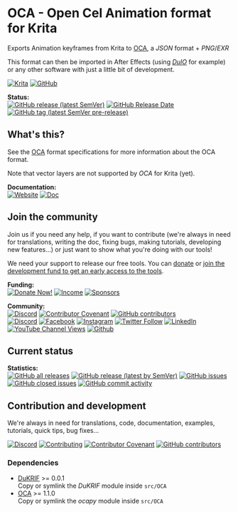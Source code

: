 # OCA - Open Cel Animation format for Krita
Exports Animation keyframes from Krita to [OCA](https://github.com/Rainbox-dev/OCA), a *JSON* format + *PNG*/*EXR*

This format can then be imported in After Effects (using [*DuIO*](https://rainboxlab.org/tools/duio/) for example) or any other software with just a little bit of development.

[![Krita](https://img.shields.io/badge/Krita-Linux%20|%20Win%20|%20Mac-informational?color=lightgrey&logo=krita)](#) [![GitHub](https://img.shields.io/github/license/RxLaboratory/OCA-Krita?color=lightgrey)](LICENSE.md)

<!-- status -->
**Status:**  
[![GitHub release (latest SemVer)](https://img.shields.io/github/v/release/RxLaboratory/OCA-Krita?color=brightgreen)](https://github.com/RxLaboratory/OCA-Krita/releases) [![GitHub Release Date](https://img.shields.io/github/release-date/RxLaboratory/OCA-Krita)](https://github.com/RxLaboratory/OCA-Krita/releases) [![GitHub tag (latest SemVer pre-release)](https://img.shields.io/github/v/tag/RxLaboratory/OCA-Krita?include_prereleases&label=testing)](https://github.com/RxLaboratory/OCA-Krita/tags)
<!-- end:status -->

## What's this?

See the [OCA](https://github.com/Rainbox-dev/OCA) format specifications for more information about the OCA format.

Note that vector layers are not supported by *OCA* for Krita (yet).

**Documentation:**  
[![Website](https://img.shields.io/badge/website-RxLab-informational)](http://rxlaboratory.org/tools/oca-for-krita) [![Doc](https://img.shields.io/badge/documentation-oca--krita.rxlab.guide-informational)](http://oca-krita.rxlab.guide)

<!-- join -->
## Join the community

Join us if you need any help, if you want to contribute (we're always in need for translations, writing the doc, fixing bugs, making tutorials, developing new features...) or just want to show what you're doing with our tools!

We need your support to release our free tools. You can [donate](donate.rxlab.info) or [join the development fund to get an early access to the tools](https://rxlaboratory.org/early-access/).

**Funding:**  
[![Donate Now!](https://img.shields.io/badge/donate%20now!-donate.rxlab.info-blue?logo=heart)](http://donate.rxlab.info) [![Income](https://img.shields.io/endpoint?url=https%3A%2F%2Fversion.rxlab.io%2Fshields%2F%3FmonthlyIncome)](http://donate.rxlab.info) [![Sponsors](https://img.shields.io/endpoint?url=https%3A%2F%2Fversion.rxlab.io%2Fshields%2F%3FnumBackers)](http://donate.rxlab.info)  

**Community:**  
[![Discord](https://img.shields.io/discord/480782642825134100)](http://chat.rxlab.info) [![Contributor Covenant](https://img.shields.io/badge/contributor%20covenant-2.1-4baaaa.svg)](CODE_OF_CONDUCT.md) [![GitHub contributors](https://img.shields.io/github/contributors-anon/RxLaboratory/OCA-Krita)](https://github.com/RxLaboratory/OCA-Krita/graphs/contributors)  
[![Discord](https://img.shields.io/discord/480782642825134100?logo=discord&style=social&label=Discord)](http://chat.rxlab.info)
[![Facebook](https://img.shields.io/badge/Facebook-1877F2?logo=facebook&style=social)](https://www.facebook.com/rxlaboratory) [![Instagram](https://img.shields.io/badge/Instagram-E4405F?logo=instagram&style=social)](https://www.instagram.com/rxlaboratory/) [![Twitter Follow](https://img.shields.io/twitter/follow/RxLaboratory?label=Twitter&style=social)](https://www.twitter.com/rxlaboratory/) [![LinkedIn](https://img.shields.io/badge/LinkedIn-0077B5?logo=linkedin&style=social)](https://www.linkedin.com/company/RxLaboratory/) [![YouTube Channel Views](https://img.shields.io/youtube/channel/views/UC64qGypBbyM-ia-yf0nFSTg?label=Youtube)](https://www.youtube.com/channel/UC64qGypBbyM-ia-yf0nFSTg) [![Github](https://img.shields.io/github/stars/RxLaboratory?style=social&label=Github)](https://github.com/RxLaboratory)
<!-- end:join -->

## Current status

<!-- statistics -->
**Statistics:**  
[![GitHub all releases](https://img.shields.io/github/downloads/RxLaboratory/OCA-Krita/total)](https://github.com/RxLaboratory/OCA-Krita/releases) [![GitHub release (latest by SemVer)](https://img.shields.io/github/downloads/RxLaboratory/OCA-Krita/latest/total?sort=semver)](https://github.com/RxLaboratory/OCA-Krita/releases) [![GitHub issues](https://img.shields.io/github/issues-raw/RxLaboratory/OCA-Krita)](https://github.com/RxLaboratory/OCA-Krita/issues) [![GitHub closed issues](https://img.shields.io/github/issues-closed-raw/RxLaboratory/OCA-Krita?color=lightgrey)](https://github.com/RxLaboratory/OCA-Krita/issues?q=is%3Aissue+is%3Aclosed) [![GitHub commit activity](https://img.shields.io/github/commit-activity/m/RxLaboratory/OCA-Krita)](https://github.com/RxLaboratory/OCA-Krita/graphs/commit-activity)<!-- end:statistics -->  

<!-- contribution -->
## Contribution and development

We're always in need for translations, code, documentation, examples, tutorials, quick tips, bug fixes...

[![Discord](https://img.shields.io/discord/480782642825134100)](http://chat.rxlab.info) [![Contributing](https://img.shields.io/badge/contributing%20guide-docs.rxlab.io-informational.svg)](http://docs.rxlab.io) [![Contributor Covenant](https://img.shields.io/badge/contributor%20covenant-2.1-4baaaa.svg)](CODE_OF_CONDUCT.md) [![GitHub contributors](https://img.shields.io/github/contributors-anon/RxLaboratory/OCA-Krita)](https://github.com/RxLaboratory/OCA-Krita/graphs/contributors)
<!-- end:contribution -->

### Dependencies

- [DuKRIF](https://github.com/Rainbox-dev/DuKRIF) >= 0.0.1  
Copy or symlink the *DuKRIF* module inside `src/OCA`
- [OCA](https://github.com/Rainbox-dev/OCA) >= 1.1.0  
Copy or symlink the *ocapy* module inside `src/OCA`
